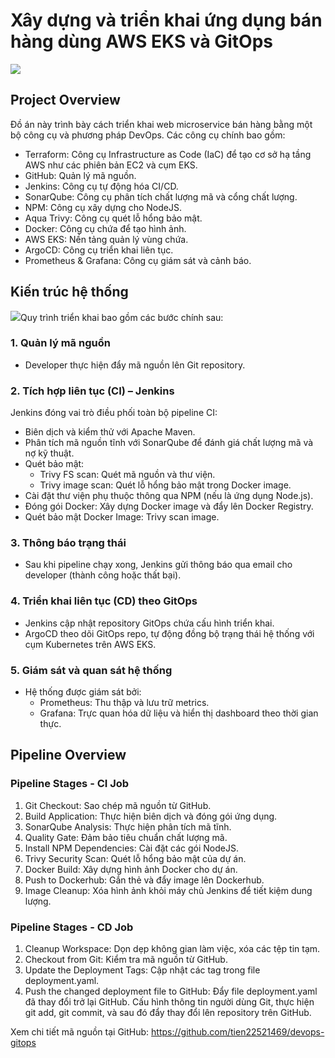 <!DOCTYPE html>
<html lang="vi">
<head>
  <meta charset="UTF-8">
</head>
<body>
  <h1>Xây dựng và triển khai ứng dụng bán hàng dùng AWS EKS và GitOps</h1>
  <img src="emartapp/nodeapi/images/devops.png" style="max-width: 100%">

  <h2>Project Overview</h2>
  <p>Đồ án này trình bày cách triển khai web microservice bán hàng bằng một bộ công cụ và phương pháp DevOps. Các công cụ chính bao gồm:</p>
  <ul>
    <li>Terraform: Công cụ Infrastructure as Code (IaC) để tạo cơ sở hạ tầng AWS như các phiên bản EC2 và cụm EKS.</li>
    <li>GitHub: Quản lý mã nguồn.</li>
    <li>Jenkins: Công cụ tự động hóa CI/CD.</li>
    <li>SonarQube: Công cụ phân tích chất lượng mã và cổng chất lượng.</li>
    <li>NPM: Công cụ xây dựng cho NodeJS.</li>
    <li>Aqua Trivy: Công cụ quét lỗ hổng bảo mật.</li>
    <li>Docker: Công cụ chứa để tạo hình ảnh.</li>
    <li>AWS EKS: Nền tảng quản lý vùng chứa.</li>
    <li>ArgoCD: Công cụ triển khai liên tục.</li>
    <li>Prometheus & Grafana: Công cụ giám sát và cảnh báo.</li>
  </ul>

  <h2>Kiến trúc hệ thống</h2>
  <img src="emartapp/nodeapi/images/micro.png" style="max-width: 100%"
  <p>Quy trình triển khai bao gồm các bước chính sau:</p>

  <h3>1. Quản lý mã nguồn</h3>
  <ul>
    <li>Developer thực hiện đẩy mã nguồn lên Git repository.</li>
  </ul>

  <h3>2. Tích hợp liên tục (CI) – Jenkins</h3>
  <p>Jenkins đóng vai trò điều phối toàn bộ pipeline CI:</p>
  <ul>
    <li>Biên dịch và kiểm thử với Apache Maven.</li>
    <li>Phân tích mã nguồn tĩnh với SonarQube để đánh giá chất lượng mã và nợ kỹ thuật.</li>
    <li>Quét bảo mật:
      <ul>
        <li>Trivy FS scan: Quét mã nguồn và thư viện.</li>
        <li>Trivy image scan: Quét lỗ hổng bảo mật trong Docker image.</li>
      </ul>
    </li>
    <li>Cài đặt thư viện phụ thuộc thông qua NPM (nếu là ứng dụng Node.js).</li>
    <li>Đóng gói Docker: Xây dựng Docker image và đẩy lên Docker Registry.</li>
    <li>Quét bảo mật Docker Image: Trivy scan image.</li>
  </ul>

  <h3>3. Thông báo trạng thái</h3>
  <ul>
    <li>Sau khi pipeline chạy xong, Jenkins gửi thông báo qua email cho developer (thành công hoặc thất bại).</li>
  </ul>

  <h3>4. Triển khai liên tục (CD) theo GitOps</h3>
  <ul>
    <li>Jenkins cập nhật repository GitOps chứa cấu hình triển khai.</li>
    <li>ArgoCD theo dõi GitOps repo, tự động đồng bộ trạng thái hệ thống với cụm Kubernetes trên AWS EKS.</li>
  </ul>

  <h3>5. Giám sát và quan sát hệ thống</h3>
  <ul>
    <li>Hệ thống được giám sát bởi:
      <ul>
        <li>Prometheus: Thu thập và lưu trữ metrics.</li>
        <li>Grafana: Trực quan hóa dữ liệu và hiển thị dashboard theo thời gian thực.</li>
      </ul>
    </li>
  </ul>

  <h2>Pipeline Overview</h2>

  <h3>Pipeline Stages - CI Job</h3>
  <ol>
    <li>Git Checkout: Sao chép mã nguồn từ GitHub.</li>
    <li>Build Application: Thực hiện biên dịch và đóng gói ứng dụng.</li>
    <li>SonarQube Analysis: Thực hiện phân tích mã tĩnh.</li>
    <li>Quality Gate: Đảm bảo tiêu chuẩn chất lượng mã.</li>
    <li>Install NPM Dependencies: Cài đặt các gói NodeJS.</li>
    <li>Trivy Security Scan: Quét lỗ hổng bảo mật của dự án.</li>
    <li>Docker Build: Xây dựng hình ảnh Docker cho dự án.</li>
    <li>Push to Dockerhub: Gắn thẻ và đẩy image lên Dockerhub.</li>
    <li>Image Cleanup: Xóa hình ảnh khỏi máy chủ Jenkins để tiết kiệm dung lượng.</li>
  </ol>

  <h3>Pipeline Stages - CD Job</h3>
  <ol>
    <li>Cleanup Workspace: Dọn dẹp không gian làm việc, xóa các tệp tin tạm.</li>
    <li>Checkout from Git: Kiểm tra mã nguồn từ GitHub.</li>
    <li>Update the Deployment Tags: Cập nhật các tag trong file deployment.yaml.</li>
    <li>Push the changed deployment file to GitHub: Đẩy file deployment.yaml đã thay đổi trở lại GitHub. Cấu hình thông tin người dùng Git, thực hiện git add, git commit, và sau đó đẩy thay đổi lên repository trên GitHub.</li>
  </ol>

  <p>Xem chi tiết mã nguồn tại GitHub: 
    <a href="https://github.com/tien22521469/devops-gitops" target="_blank">
      https://github.com/tien22521469/devops-gitops
    </a>
  </p>
</body>
</html>
